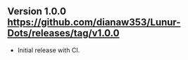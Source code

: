 Version 1.0.0
https://github.com/dianaw353/Lunur-Dots/releases/tag/v1.0.0
-----------------------------------------------------------------------
- Initial release with CI.
